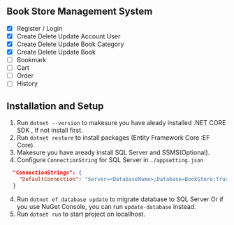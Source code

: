 ## Book Store Management System
- [x] Register / Login
- [x] Create Delete Update Account User
- [x] Create Delete Update Book Category
- [x] Create Delete Update Book
- [ ] Bookmark
- [ ] Cart
- [ ] Order
- [ ] History

## Installation and Setup
1. Run `dotnet --version` to makesure you have aleady installed .NET CORE SDK , If not install first.
2. Run `dotnet restore` to install packages (Entity Framework Core :EF Core).
3. Makesure you have aready install SQL Server and SSMS(Optional).
4. Configure  `ConnectionString` for SQL Server in `./appsetting.json` 
```json
  "ConnectionStrings": {
    "DefaultConnection": "Server=<DatabaseName>;Database=BookStore;Trusted_Connection=True;TrustServerCertificate=True;"
  }
```
4. Run `dotnet ef database update` to migrate database to SQL Server Or if you use NuGet Console, you can run `update-database` instead.
5. Run `dotnet run` to start project on locallhost.
